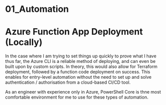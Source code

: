 # 01_Automation

# Azure Function App Deployment (Locally)

In the case where I am trying to set things up quickly to prove what I have thus far, the Azure CLI is a reliable method of deploying, and can even be built upon by custom scripts. In theory, this would also allow for Terraform deployment, followed by a function code deployment on success. This enables for entry-level automation without the need to set up and solve authentication / authorisation from a cloud-based CI/CD tool.

As an engineer with experience only in Azure, PowerShell Core is thne most comfortable environment for me to use for these types of automation.
